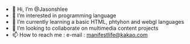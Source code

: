 - 👋 Hi, I’m @Jasonshlee
- 👀 I’m interested in programming language
- 🌱 I’m currently learning a basic HTML, phtyhon and webgl languages
- 💞️ I’m looking to collaborate on multimedia content projects
- 📫 How to reach me : e-mail : manifestlife@kakao.com

<!---
Jasonshlee/Jasonshlee is a ✨ special ✨ repository because its `README.md` (this file) appears on your GitHub profile.
You can click the Preview link to take a look at your changes.
--->
